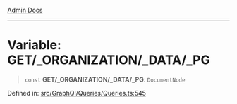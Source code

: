 [Admin Docs](/)

***

# Variable: GET/_ORGANIZATION/_DATA/_PG

> `const` **GET/_ORGANIZATION/_DATA/_PG**: `DocumentNode`

Defined in: [src/GraphQl/Queries/Queries.ts:545](https://github.com/PalisadoesFoundation/talawa-admin/blob/main/src/GraphQl/Queries/Queries.ts#L545)
